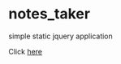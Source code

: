 # notes_taker
simple static jquery application

Click [here](https://htmlpreview.github.io/?https://github.com/akashhardia/notes_taker/blob/master/index.html)